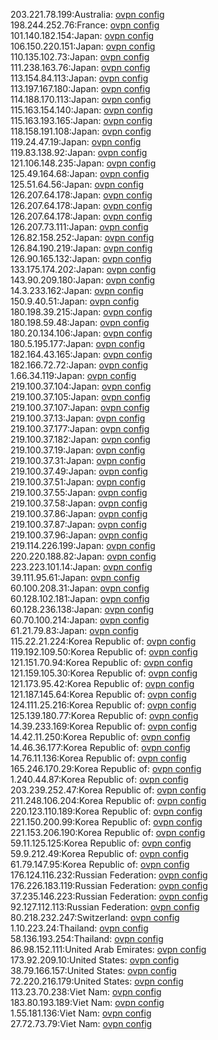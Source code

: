 203.221.78.199:Australia: [ovpn config](vpn/203_221_78_199.ovpn)  
198.244.252.76:France: [ovpn config](vpn/198_244_252_76.ovpn)  
101.140.182.154:Japan: [ovpn config](vpn/101_140_182_154.ovpn)  
106.150.220.151:Japan: [ovpn config](vpn/106_150_220_151.ovpn)  
110.135.102.73:Japan: [ovpn config](vpn/110_135_102_73.ovpn)  
111.238.163.76:Japan: [ovpn config](vpn/111_238_163_76.ovpn)  
113.154.84.113:Japan: [ovpn config](vpn/113_154_84_113.ovpn)  
113.197.167.180:Japan: [ovpn config](vpn/113_197_167_180.ovpn)  
114.188.170.113:Japan: [ovpn config](vpn/114_188_170_113.ovpn)  
115.163.154.140:Japan: [ovpn config](vpn/115_163_154_140.ovpn)  
115.163.193.165:Japan: [ovpn config](vpn/115_163_193_165.ovpn)  
118.158.191.108:Japan: [ovpn config](vpn/118_158_191_108.ovpn)  
119.24.47.19:Japan: [ovpn config](vpn/119_24_47_19.ovpn)  
119.83.138.92:Japan: [ovpn config](vpn/119_83_138_92.ovpn)  
121.106.148.235:Japan: [ovpn config](vpn/121_106_148_235.ovpn)  
125.49.164.68:Japan: [ovpn config](vpn/125_49_164_68.ovpn)  
125.51.64.56:Japan: [ovpn config](vpn/125_51_64_56.ovpn)  
126.207.64.178:Japan: [ovpn config](vpn/126_207_64_178.ovpn)  
126.207.64.178:Japan: [ovpn config](vpn/126_207_64_178.ovpn)  
126.207.64.178:Japan: [ovpn config](vpn/126_207_64_178.ovpn)  
126.207.73.111:Japan: [ovpn config](vpn/126_207_73_111.ovpn)  
126.82.158.252:Japan: [ovpn config](vpn/126_82_158_252.ovpn)  
126.84.190.219:Japan: [ovpn config](vpn/126_84_190_219.ovpn)  
126.90.165.132:Japan: [ovpn config](vpn/126_90_165_132.ovpn)  
133.175.174.202:Japan: [ovpn config](vpn/133_175_174_202.ovpn)  
143.90.209.180:Japan: [ovpn config](vpn/143_90_209_180.ovpn)  
14.3.233.162:Japan: [ovpn config](vpn/14_3_233_162.ovpn)  
150.9.40.51:Japan: [ovpn config](vpn/150_9_40_51.ovpn)  
180.198.39.215:Japan: [ovpn config](vpn/180_198_39_215.ovpn)  
180.198.59.48:Japan: [ovpn config](vpn/180_198_59_48.ovpn)  
180.20.134.106:Japan: [ovpn config](vpn/180_20_134_106.ovpn)  
180.5.195.177:Japan: [ovpn config](vpn/180_5_195_177.ovpn)  
182.164.43.165:Japan: [ovpn config](vpn/182_164_43_165.ovpn)  
182.166.72.72:Japan: [ovpn config](vpn/182_166_72_72.ovpn)  
1.66.34.119:Japan: [ovpn config](vpn/1_66_34_119.ovpn)  
219.100.37.104:Japan: [ovpn config](vpn/219_100_37_104.ovpn)  
219.100.37.105:Japan: [ovpn config](vpn/219_100_37_105.ovpn)  
219.100.37.107:Japan: [ovpn config](vpn/219_100_37_107.ovpn)  
219.100.37.13:Japan: [ovpn config](vpn/219_100_37_13.ovpn)  
219.100.37.177:Japan: [ovpn config](vpn/219_100_37_177.ovpn)  
219.100.37.182:Japan: [ovpn config](vpn/219_100_37_182.ovpn)  
219.100.37.19:Japan: [ovpn config](vpn/219_100_37_19.ovpn)  
219.100.37.31:Japan: [ovpn config](vpn/219_100_37_31.ovpn)  
219.100.37.49:Japan: [ovpn config](vpn/219_100_37_49.ovpn)  
219.100.37.51:Japan: [ovpn config](vpn/219_100_37_51.ovpn)  
219.100.37.55:Japan: [ovpn config](vpn/219_100_37_55.ovpn)  
219.100.37.58:Japan: [ovpn config](vpn/219_100_37_58.ovpn)  
219.100.37.86:Japan: [ovpn config](vpn/219_100_37_86.ovpn)  
219.100.37.87:Japan: [ovpn config](vpn/219_100_37_87.ovpn)  
219.100.37.96:Japan: [ovpn config](vpn/219_100_37_96.ovpn)  
219.114.226.199:Japan: [ovpn config](vpn/219_114_226_199.ovpn)  
220.220.188.82:Japan: [ovpn config](vpn/220_220_188_82.ovpn)  
223.223.101.14:Japan: [ovpn config](vpn/223_223_101_14.ovpn)  
39.111.95.61:Japan: [ovpn config](vpn/39_111_95_61.ovpn)  
60.100.208.31:Japan: [ovpn config](vpn/60_100_208_31.ovpn)  
60.128.102.181:Japan: [ovpn config](vpn/60_128_102_181.ovpn)  
60.128.236.138:Japan: [ovpn config](vpn/60_128_236_138.ovpn)  
60.70.100.214:Japan: [ovpn config](vpn/60_70_100_214.ovpn)  
61.21.79.83:Japan: [ovpn config](vpn/61_21_79_83.ovpn)  
115.22.21.224:Korea Republic of: [ovpn config](vpn/115_22_21_224.ovpn)  
119.192.109.50:Korea Republic of: [ovpn config](vpn/119_192_109_50.ovpn)  
121.151.70.94:Korea Republic of: [ovpn config](vpn/121_151_70_94.ovpn)  
121.159.105.30:Korea Republic of: [ovpn config](vpn/121_159_105_30.ovpn)  
121.173.95.42:Korea Republic of: [ovpn config](vpn/121_173_95_42.ovpn)  
121.187.145.64:Korea Republic of: [ovpn config](vpn/121_187_145_64.ovpn)  
124.111.25.216:Korea Republic of: [ovpn config](vpn/124_111_25_216.ovpn)  
125.139.180.77:Korea Republic of: [ovpn config](vpn/125_139_180_77.ovpn)  
14.39.233.169:Korea Republic of: [ovpn config](vpn/14_39_233_169.ovpn)  
14.42.11.250:Korea Republic of: [ovpn config](vpn/14_42_11_250.ovpn)  
14.46.36.177:Korea Republic of: [ovpn config](vpn/14_46_36_177.ovpn)  
14.76.11.136:Korea Republic of: [ovpn config](vpn/14_76_11_136.ovpn)  
165.246.170.29:Korea Republic of: [ovpn config](vpn/165_246_170_29.ovpn)  
1.240.44.87:Korea Republic of: [ovpn config](vpn/1_240_44_87.ovpn)  
203.239.252.47:Korea Republic of: [ovpn config](vpn/203_239_252_47.ovpn)  
211.248.106.204:Korea Republic of: [ovpn config](vpn/211_248_106_204.ovpn)  
220.123.110.189:Korea Republic of: [ovpn config](vpn/220_123_110_189.ovpn)  
221.150.200.99:Korea Republic of: [ovpn config](vpn/221_150_200_99.ovpn)  
221.153.206.190:Korea Republic of: [ovpn config](vpn/221_153_206_190.ovpn)  
59.11.125.125:Korea Republic of: [ovpn config](vpn/59_11_125_125.ovpn)  
59.9.212.49:Korea Republic of: [ovpn config](vpn/59_9_212_49.ovpn)  
61.79.147.95:Korea Republic of: [ovpn config](vpn/61_79_147_95.ovpn)  
176.124.116.232:Russian Federation: [ovpn config](vpn/176_124_116_232.ovpn)  
176.226.183.119:Russian Federation: [ovpn config](vpn/176_226_183_119.ovpn)  
37.235.146.223:Russian Federation: [ovpn config](vpn/37_235_146_223.ovpn)  
92.127.112.113:Russian Federation: [ovpn config](vpn/92_127_112_113.ovpn)  
80.218.232.247:Switzerland: [ovpn config](vpn/80_218_232_247.ovpn)  
1.10.223.24:Thailand: [ovpn config](vpn/1_10_223_24.ovpn)  
58.136.193.254:Thailand: [ovpn config](vpn/58_136_193_254.ovpn)  
86.98.152.111:United Arab Emirates: [ovpn config](vpn/86_98_152_111.ovpn)  
173.92.209.10:United States: [ovpn config](vpn/173_92_209_10.ovpn)  
38.79.166.157:United States: [ovpn config](vpn/38_79_166_157.ovpn)  
72.220.216.179:United States: [ovpn config](vpn/72_220_216_179.ovpn)  
113.23.70.238:Viet Nam: [ovpn config](vpn/113_23_70_238.ovpn)  
183.80.193.189:Viet Nam: [ovpn config](vpn/183_80_193_189.ovpn)  
1.55.181.136:Viet Nam: [ovpn config](vpn/1_55_181_136.ovpn)  
27.72.73.79:Viet Nam: [ovpn config](vpn/27_72_73_79.ovpn)  
